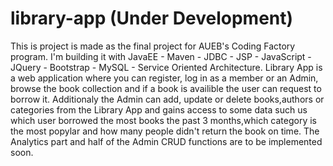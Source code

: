 # library-app (Under Development)
This is project is made as the final project for AUEB's Coding Factory program. 
I'm building it with JavaEE - Maven - JDBC - JSP - JavaScript - JQuery - Bootstrap - MySQL - Service Oriented Architecture. 
Library App is a web application where you can register, log in as a member or an Admin, browse the book collection and if a book is availible the user can request to borrow it. 
Additionaly the Admin can add, update or delete books,authors or categories from the Library App and gains access to some data such us which user borrowed the most books the past 3 months,which category is the most popylar and how many people didn't return the book on time.
The Analytics part and half of the Admin CRUD functions are to be implemented soon.
